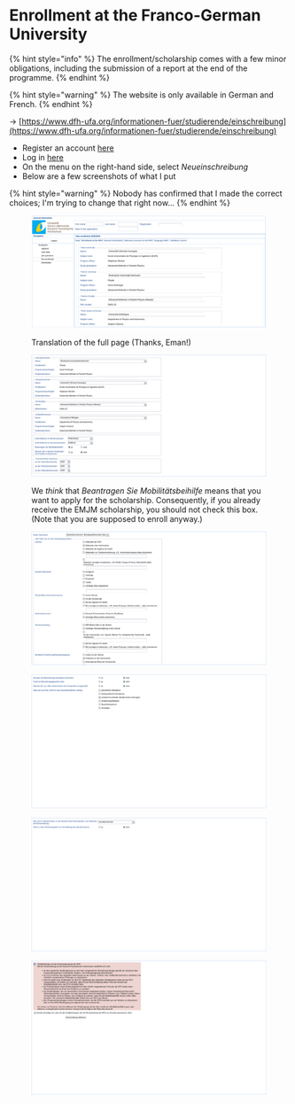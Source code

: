 # Enrollment at the Franco-German University

{% hint style="info" %}
The enrollment/scholarship comes with a few minor obligations, including the submission of a report at the end of the programme.
{% endhint %}

{% hint style="warning" %}
The website is only available in German and French.
{% endhint %}

→ [https://www.dfh-ufa.org/informationen-fuer/studierende/einschreibung](https://www.dfh-ufa.org/informationen-fuer/studierende/einschreibung)

* Register an account [here](https://login.dfh-ufa.org/registrierung)
* Log in [here](https://login.dfh-ufa.org/)
* On the menu on the right-hand side, select _Neueinschreibung_
* Below are a few screenshots of what I put

{% hint style="warning" %}
Nobody has confirmed that I made the correct choices; I'm trying to change that right now…
{% endhint %}

<figure><img src=".gitbook/assets/DFH_enrollment_translated_1.png" alt=""><figcaption><p>Translation of the full page (Thanks, Eman!)</p></figcaption></figure>

<figure><img src=".gitbook/assets/DFH_enrollment_2.png" alt=""><figcaption><p>We <em>think</em> that <em>Beantragen Sie Mobilitätsbeihilfe</em> means that you want to apply for the scholarship. Consequently, if you already receive the EMJM scholarship, you should not check this box. (Note that you are supposed to enroll anyway.)</p></figcaption></figure>

<figure><img src=".gitbook/assets/DFH_enrollment_3.png" alt=""><figcaption></figcaption></figure>

<figure><img src=".gitbook/assets/DFH_enrollment_4.png" alt=""><figcaption></figcaption></figure>

<figure><img src=".gitbook/assets/DFH_enrollment_5.png" alt=""><figcaption></figcaption></figure>

<figure><img src=".gitbook/assets/DFH_enrollment_6.png" alt=""><figcaption></figcaption></figure>
